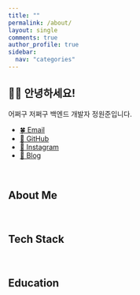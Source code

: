 ```yaml
---
title: ""
permalink: /about/
layout: single
comments: true
author_profile: true
sidebar:
  nav: "categories"
---
```



## 🙇🏻 안녕하세요!

어쩌구 저쩌구 백엔드 개발자 정원준입니다.

- <a href="mailto:won4885.dev@gmail.com">🍀 Email
- <a href="https://github.com/won4885">🍖 GitHub</a>
- <a href="https://instagram.com/coded1ary">🐳 Instagram</a>
- <a href="https://instagram.com/coded1ary">🍙 Blog</a>

<br>

## About Me

<br>

## Tech Stack

<br>

## Education
